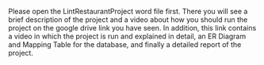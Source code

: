 Please open the LintRestaurantProject word file first. There you will see a brief description of the project and a video about how you should run the project on the google drive link you have seen. In addition, this link contains a video in which the project is run and explained in detail, an ER Diagram and Mapping Table for the database, and finally a detailed report of the project.
